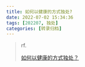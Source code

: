 ```yaml
---
title: 如何以健康的方式独处?
date: 2022-07-02 15:34:36
tags: [202207, 独处]
categories: [转录归档]
---
```


> rf.
>
> [如何以健康的方式独处？](https://m.huxiu.com/article/592850.html)
